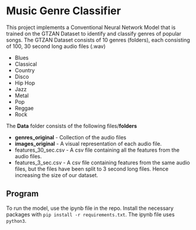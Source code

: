 # Music Genre Classifier   
This project implements a Conventional Neural Network Model that is trained on the GTZAN Dataset to identify and classify genres of popular songs.
The GTZAN Dataset consists of 10 genres (folders), each consisting of 100, 30 second long audio files (.wav)
* Blues
* Classical 
* Country
* Disco
* Hip Hop
* Jazz
* Metal
* Pop
* Reggae
* Rock

The **Data** folder consists of the following files/**folders**
* **genres_original** - Collection of the audio files
* **images_original** - A visual representation of each audio file.
* features_30_sec.csv - A csv file containing all the features from the audio files.
* features_3_sec.csv - A csv file containing features from the same audio files, but the files have been split to 3 second long files. Hence increasing the size of our dataset.

## Program
To run the model, use the ipynb file in the repo. Install the necessary packages with `pip install -r requirements.txt`. The ipynb file uses `python3`.